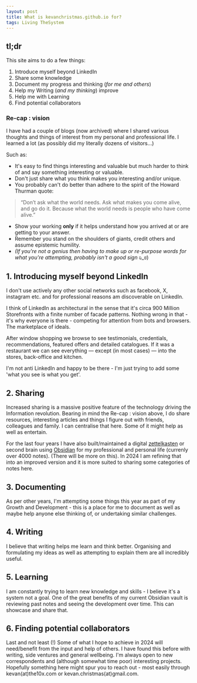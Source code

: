 ```yaml
---
layout: post
title: What is kevanchristmas.github.io for?
tags: Living TheSystem
---
```


## tl;dr

This site aims to do a few things:

1. Introduce myself beyond LinkedIn  
2. Share some knowledge
3. Document my progress and thinking (*for me and others*)
4. Help my Writing (*and my thinking*) improve  
5. Help me with Learning  
6. Find potential collaborators

### Re-cap : vision

I have had a couple of blogs (now archived) where I shared various thoughts and things of interest from my personal and professional life. I learned a lot (as possibly did my literally dozens of visitors...)

Such as:

- It's easy to find things interesting and valuable but much harder to think of and say something interesting or valuable.
- Don't just share what you think makes you interesting and/or unique.
- You probably can't do better than adhere to the spirit of the Howard Thurman quote:

> “Don’t ask what the world needs. Ask what makes you come alive, and go do it. Because what the world needs is people who have come alive.”

- Show your working **only** if it helps understand how you arrived at or are getting to your answer.
- Remember you stand on the shoulders of giants, credit others and assume epistemic humility.
- _(If you're not a genius then having to make up or re-purpose words for what you're attempting, probably isn't a good sign_ ಠಿ_ಠ)

## 1. Introducing myself beyond LinkedIn

I don't use actively any other social networks such as facebook, X, instagram etc. and for professional reasons am discoverable on LinkedIn.

I think of LinkedIn as architectural in the sense that it's circa 900 Million Storefronts with a finite number of facade patterns. Nothing wrong in that - it's why everyone is there - competing for attention from bots and browsers. The marketplace of ideals.

After window shopping we browse to see testimonials, credentials, recommendations, featured offers and detailed catalogues. If it was a restaurant we can see everything — except (in most cases) — into the stores, back-office and kitchen.

I'm not anti LinkedIn and happy to be there - I'm just trying to add some 'what you see is what you get'.

## 2. Sharing

Increased sharing is a massive positive feature of the technology driving the Information revolution. Bearing in mind the Re-cap : vision above, I do share resources, interesting articles and things I figure out with friends, colleagues and family. I can centralise that here. Some of it might help as well as entertain.

For the last four years I have also built/maintained a digital [zettelkasten](https://zettelkasten.de/introduction/) or second brain using [Obsidian](https://obsidian.md/) for my professional and personal life (currenly over 4000 notes). (There will be more on this). In 2024 I am refining that into an improved version and it is more suited to sharing some categories of notes here.

## 3. Documenting

As per other years, I'm attempting some things this year as part of my Growth and Development - this is a place for me to document as well as maybe help anyone else thinking of, or undertaking similar challenges.

## 4. Writing

I believe that writing helps me learn and think better. Organising and formulating my ideas as well as attempting to explain them are all incredibly useful.

## 5. Learning

I am constantly trying to learn new knowledge and skills - I believe it's a system not a goal. One of the great benefits of my current Obsidian vault is reviewing past notes and seeing the development over time. This can showcase and share that.

## 6. Finding potential collaborators

Last and not least (!) Some of what I hope to achieve in 2024 will need/benefit from the input and help of others. I have found this before with writing, side ventures and general wellbeing. I'm always open to new correspondents and (although somewhat time poor) interesting projects. Hopefully something here might spur you to reach out - most easily through kevan(at)the10x.com or kevan.christmas(at)gmail.com.
